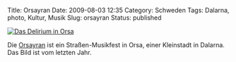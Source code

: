 Title: Orsayran
Date: 2009-08-03 12:35
Category: Schweden
Tags: Dalarna, photo, Kultur, Musik
Slug: orsayran
Status: published

[![Das Delirium in
Orsa](/pic/orsayrapojkar_s.jpg "Das Delirium in Orsa")](/pic/orsayrapojkar_l.jpg)

Die [Orsayran](http://orsayran.se/) ist ein Straßen-Musikfest in Orsa,
einer Kleinstadt in Dalarna. Das Bild ist vom letzten Jahr.

